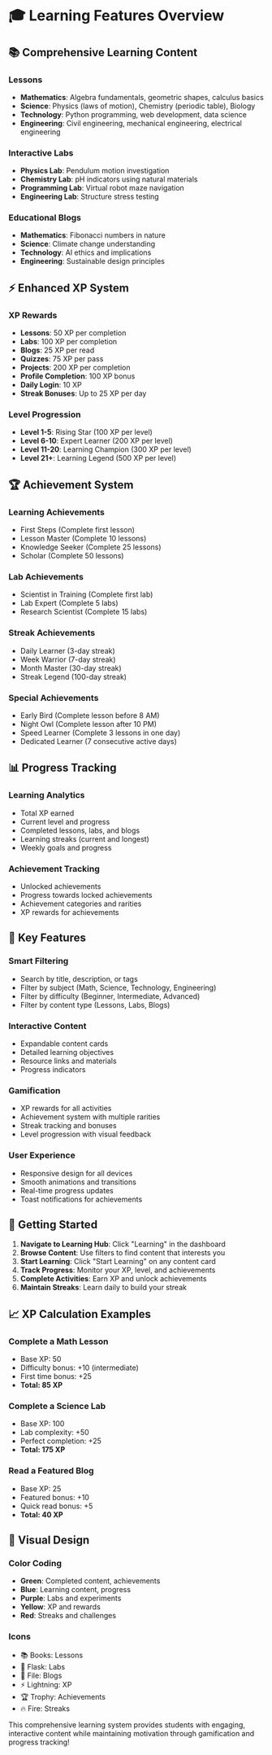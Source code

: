 # 🎓 Learning Features Overview

## 📚 Comprehensive Learning Content

### **Lessons**
- **Mathematics**: Algebra fundamentals, geometric shapes, calculus basics
- **Science**: Physics (laws of motion), Chemistry (periodic table), Biology
- **Technology**: Python programming, web development, data science
- **Engineering**: Civil engineering, mechanical engineering, electrical engineering

### **Interactive Labs**
- **Physics Lab**: Pendulum motion investigation
- **Chemistry Lab**: pH indicators using natural materials
- **Programming Lab**: Virtual robot maze navigation
- **Engineering Lab**: Structure stress testing

### **Educational Blogs**
- **Mathematics**: Fibonacci numbers in nature
- **Science**: Climate change understanding
- **Technology**: AI ethics and implications
- **Engineering**: Sustainable design principles

## ⚡ Enhanced XP System

### **XP Rewards**
- **Lessons**: 50 XP per completion
- **Labs**: 100 XP per completion
- **Blogs**: 25 XP per read
- **Quizzes**: 75 XP per pass
- **Projects**: 200 XP per completion
- **Profile Completion**: 100 XP bonus
- **Daily Login**: 10 XP
- **Streak Bonuses**: Up to 25 XP per day

### **Level Progression**
- **Level 1-5**: Rising Star (100 XP per level)
- **Level 6-10**: Expert Learner (200 XP per level)
- **Level 11-20**: Learning Champion (300 XP per level)
- **Level 21+**: Learning Legend (500 XP per level)

## 🏆 Achievement System

### **Learning Achievements**
- First Steps (Complete first lesson)
- Lesson Master (Complete 10 lessons)
- Knowledge Seeker (Complete 25 lessons)
- Scholar (Complete 50 lessons)

### **Lab Achievements**
- Scientist in Training (Complete first lab)
- Lab Expert (Complete 5 labs)
- Research Scientist (Complete 15 labs)

### **Streak Achievements**
- Daily Learner (3-day streak)
- Week Warrior (7-day streak)
- Month Master (30-day streak)
- Streak Legend (100-day streak)

### **Special Achievements**
- Early Bird (Complete lesson before 8 AM)
- Night Owl (Complete lesson after 10 PM)
- Speed Learner (Complete 3 lessons in one day)
- Dedicated Learner (7 consecutive active days)

## 📊 Progress Tracking

### **Learning Analytics**
- Total XP earned
- Current level and progress
- Completed lessons, labs, and blogs
- Learning streaks (current and longest)
- Weekly goals and progress

### **Achievement Tracking**
- Unlocked achievements
- Progress towards locked achievements
- Achievement categories and rarities
- XP rewards for achievements

## 🎯 Key Features

### **Smart Filtering**
- Search by title, description, or tags
- Filter by subject (Math, Science, Technology, Engineering)
- Filter by difficulty (Beginner, Intermediate, Advanced)
- Filter by content type (Lessons, Labs, Blogs)

### **Interactive Content**
- Expandable content cards
- Detailed learning objectives
- Resource links and materials
- Progress indicators

### **Gamification**
- XP rewards for all activities
- Achievement system with multiple rarities
- Streak tracking and bonuses
- Level progression with visual feedback

### **User Experience**
- Responsive design for all devices
- Smooth animations and transitions
- Real-time progress updates
- Toast notifications for achievements

## 🚀 Getting Started

1. **Navigate to Learning Hub**: Click "Learning" in the dashboard
2. **Browse Content**: Use filters to find content that interests you
3. **Start Learning**: Click "Start Learning" on any content card
4. **Track Progress**: Monitor your XP, level, and achievements
5. **Complete Activities**: Earn XP and unlock achievements
6. **Maintain Streaks**: Learn daily to build your streak

## 📈 XP Calculation Examples

### **Complete a Math Lesson**
- Base XP: 50
- Difficulty bonus: +10 (intermediate)
- First time bonus: +25
- **Total: 85 XP**

### **Complete a Science Lab**
- Base XP: 100
- Lab complexity: +50
- Perfect completion: +25
- **Total: 175 XP**

### **Read a Featured Blog**
- Base XP: 25
- Featured bonus: +10
- Quick read bonus: +5
- **Total: 40 XP**

## 🎨 Visual Design

### **Color Coding**
- **Green**: Completed content, achievements
- **Blue**: Learning content, progress
- **Purple**: Labs and experiments
- **Yellow**: XP and rewards
- **Red**: Streaks and challenges

### **Icons**
- 📚 Books: Lessons
- 🧪 Flask: Labs
- 📖 File: Blogs
- ⚡ Lightning: XP
- 🏆 Trophy: Achievements
- 🔥 Fire: Streaks

This comprehensive learning system provides students with engaging, interactive content while maintaining motivation through gamification and progress tracking!

